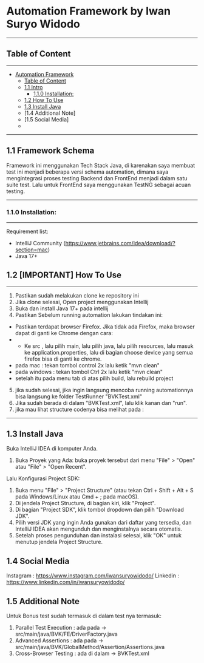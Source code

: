 # Automation Framework by Iwan Suryo Widodo

_ _ _

## Table of Content

- - -
<!-- TOC -->
* [Automation Framework ](#java-test-framework)
    * [Table of Content](#table-of-content)
    * [1.1 Intro](#11-framework-schema)
        * [1.1.0 Installation:](#110-installation)
    * [1.2 How To Use](#12-how-to-use)
    * [1.3 Install Java](... )
    * [1.4 Additional Note]
    * [1.5 Social Media]
    *


<!-- TOC -->

- - -

## 1.1 Framework Schema
Framework ini menggunakan Tech Stack Java, di karenakan saya membuat test ini menjadi  beberapa versi schema automation, dimana saya mengintegrasi proses testing Backend dan FrontEnd menjadi dalam satu suite test. Lalu untuk FrontEnd saya menggunakan TestNG sebagai acuan testing.

- - -


### 1.1.0 Installation:

- - -

Requirement list:
* IntelliJ Community
  (https://www.jetbrains.com/idea/download/?section=mac)
* Java 17+


## 1.2 [IMPORTANT] How To Use
- - -
1. Pastikan sudah melakukan clone ke repository ini
2. Jika clone selesai, Open project menggunakan Intellij
3. Buka dan install Java 17+ pada intellij
4. Pastikan Sebelum running automation lakukan tindakan ini:
*  Pastikan terdapat browser Firefox. Jika tidak ada Firefox, maka browser dapat di ganti ke Chrome dengan cara:
* * Ke src , lalu pilih main, lalu pilih java, lalu pilih resources, lalu masuk ke application.properties, lalu di bagian choose device yang semua firefox bisa di ganti ke chrome.
*  pada mac : tekan tombol control 2x lalu ketik "mvn clean"
*  pada windows : tekan tombol Ctrl 2x lalu ketik "mvn clean"
* setelah itu pada menu tab di atas pilih build, lalu rebuild project
5. jika sudah selesai, jika ingin langsung mencoba running automationnya bisa langsung ke folder TestRunner "BVKTest.xml"
6. Jika sudah berada di dalam "BVKTest.xml", lalu klik kanan dan "run".
7. jika mau lihat structure codenya bisa melihat pada :


- - -
## 1.3 Install Java

Buka IntelliJ IDEA di komputer Anda.
1. Buka Proyek yang Ada: buka proyek tersebut dari menu "File" > "Open" atau "File" > "Open Recent".

Lalu Konfigurasi Project SDK:
1. Buka menu "File" > "Project Structure" (atau tekan Ctrl + Shift + Alt + S pada Windows/Linux atau Cmd + ; pada macOS).
2. Di jendela Project Structure, di bagian kiri, klik "Project".
3. Di bagian "Project SDK", klik tombol dropdown dan pilih "Download JDK".
4. Pilih versi JDK yang ingin Anda gunakan dari daftar yang tersedia, dan IntelliJ IDEA akan mengunduh dan menginstalnya secara otomatis.
5. Setelah proses pengunduhan dan instalasi selesai, klik "OK" untuk menutup jendela Project Structure.

## 1.4 Social Media

Instagram : https://www.instagram.com/iwansuryowidodo/
Linkedin : https://www.linkedin.com/in/iwansuryowidodo/

## 1.5 Additional Note

Untuk Bonus test sudah termasuk di dalam test nya termasuk:

1. Parallel Test Execution : ada pada -> src/main/java/BVK/FE/DriverFactory.java
2. Advanced Assertions : ada pada -> src/main/java/BVK/GlobalMethod/Assertion/Assertions.java
3. Cross-Browser Testing : ada di dalam -> BVKTest.xml








